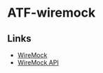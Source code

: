# ATF-wiremock #

## Links ##

* [WireMock](http://wiremock.org/)
* [WireMock API](http://wiremock.org/docs/api/)